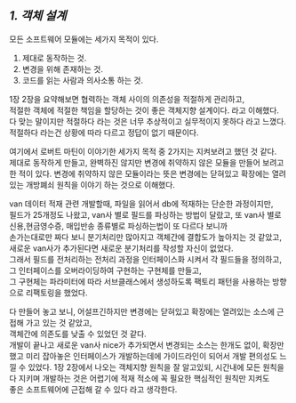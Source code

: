 ## ***1. 객체 설계***  

모든 소프트웨어 모듈에는 세가지 목적이 있다.  
1. 제대로 동작하는 것.  
2. 변경을 위해 존재하는 것.    
3. 코드를 읽는 사람과 의사소통 하는 것.

  
1장 2장을 요약해보면 협력하는 객체 사이의 의존성을 적절하게 관리하고,  
적절한 객체에 적절한 책임을 할당하는 것이 좋은 객체지향 설계이다. 라고 이해했다.  
다 맞는 말이지만 적절하다 라는 것은 너무 추상적이고 실무적이지 못하다 라고 느꼈다.    
적절하다 라는건 상황에 따라 다르고 정답이 없기 때문이다.    
  
여기에서 로버트 마틴이 이야기한 세가지 목적 중 2가지는 지켜보려고 했던 것 같다.  
제대로 동작하게 만들고, 완벽하진 않지만 변경에 취약하지 않은 모듈을 만들어 보려고 한 적이 있다.
변경에 취약하지 않은 모듈이라는 뜻은 변경에는 닫혀있고 확장에는 열려있는 개방폐쇠 원칙을 이야기 하는 것으로 이해했다.  

van 데이터 적재 관련 개발할때, 파일을 읽어서 db에 적재하는 단순한 과정이지만,  
필드가 25개정도 나왔고, van사 별로 필드를 파싱하는 방법이 달랐고, 또 van사 별로 신용,현금영수증, 매입반송 종류별로 파싱하는법이 또 다르다 보니까    
손가는대로만 짜다 보니 분기처리만 많아지고 객체간에 결합도가 높아지는 것 같았고, 새로운 van사가 추가된다면 새로운 분기처리를 작성할 자신이 없었다.  
그래서 필드를 전처리하는 전처리 과정을 인터페이스화 시켜서 각 필드들을 정의하고, 그 인터페이스를 오버라이딩하여 구현하는 구현체를 만들고,  
그 구현체는 파라미터에 따라 서브클래스에서 생성하도록 팩토리 패턴을 사용하는 방향으로 리팩토링을 했었다.  

다 만들어 놓고 보니, 어설프긴하지만 변경에는 닫혀있고 확장에는 열려있는 소스에 근접해 가고 있는 것 같았고,  
객체간에 의존도를 낮출 수 있었던 것 같다.    
개발이 끝나고 새로운 van사 nice가 추가되면서 변경되는 소스는 한개도 없이, 확장만 했고 미리 잡아놓은 인터페이스가 
개발하는데에 가이드라인이 되어서 개발 편의성도 느낄 수 있었다.
1장 2장에서 나오는 객체지향 원칙을 잘 알고있되, 시간내에 모든 원칙을 다 지키며 개발하는 것은 어렵기에 적재 적소에 꼭 필요한 핵심적인 원칙만 지켜도  
좋은 소프트웨어에 근접해 갈 수 있다 라고 생각한다.  


 
